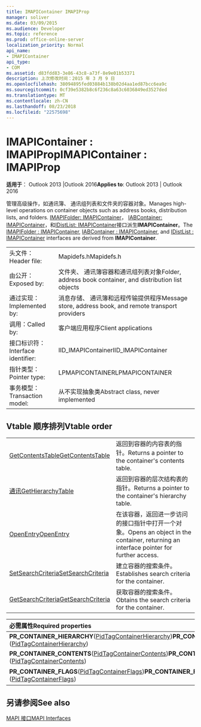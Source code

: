 ```yaml
---
title: IMAPIContainer IMAPIProp
manager: soliver
ms.date: 03/09/2015
ms.audience: Developer
ms.topic: reference
ms.prod: office-online-server
localization_priority: Normal
api_name:
- IMAPIContainer
api_type:
- COM
ms.assetid: d83fdd83-3e86-43c8-a73f-8e9e01b53371
description: 上次修改时间：2015 年 3 月 9 日
ms.openlocfilehash: 38094895fed03884b138b02d4aa1ed87bcc6ea9c
ms.sourcegitcommit: 0cf39e5382b8c6f236c8a63c6036849ed3527ded
ms.translationtype: MT
ms.contentlocale: zh-CN
ms.lasthandoff: 08/23/2018
ms.locfileid: "22575698"
---
```

# <a name="imapicontainer--imapiprop"></a><span data-ttu-id="1673a-103">IMAPIContainer : IMAPIProp</span><span class="sxs-lookup"><span data-stu-id="1673a-103">IMAPIContainer : IMAPIProp</span></span>

  
  
<span data-ttu-id="1673a-104">**适用于**： Outlook 2013 |Outlook 2016</span><span class="sxs-lookup"><span data-stu-id="1673a-104">**Applies to**: Outlook 2013 | Outlook 2016</span></span> 
  
<span data-ttu-id="1673a-105">管理高级操作，如通讯簿、 通讯组列表和文件夹的容器对象。</span><span class="sxs-lookup"><span data-stu-id="1673a-105">Manages high-level operations on container objects such as address books, distribution lists, and folders.</span></span> <span data-ttu-id="1673a-106">[IMAPIFolder: IMAPIContainer](imapifolderimapicontainer.md)， [IABContainer: IMAPIContainer](iabcontainerimapicontainer.md)，和[IDistList: IMAPIContainer](idistlistimapicontainer.md)接口派生**IMAPIContainer**。</span><span class="sxs-lookup"><span data-stu-id="1673a-106">The [IMAPIFolder : IMAPIContainer](imapifolderimapicontainer.md), [IABContainer : IMAPIContainer](iabcontainerimapicontainer.md), and [IDistList : IMAPIContainer](idistlistimapicontainer.md) interfaces are derived from **IMAPIContainer**.</span></span>
  
|||
|:-----|:-----|
|<span data-ttu-id="1673a-107">头文件：</span><span class="sxs-lookup"><span data-stu-id="1673a-107">Header file:</span></span>  <br/> |<span data-ttu-id="1673a-108">Mapidefs.h</span><span class="sxs-lookup"><span data-stu-id="1673a-108">Mapidefs.h</span></span>  <br/> |
|<span data-ttu-id="1673a-109">由公开：</span><span class="sxs-lookup"><span data-stu-id="1673a-109">Exposed by:</span></span>  <br/> |<span data-ttu-id="1673a-110">文件夹、 通讯簿容器和通讯组列表对象</span><span class="sxs-lookup"><span data-stu-id="1673a-110">Folder, address book container, and distribution list objects</span></span>  <br/> |
|<span data-ttu-id="1673a-111">通过实现：</span><span class="sxs-lookup"><span data-stu-id="1673a-111">Implemented by:</span></span>  <br/> |<span data-ttu-id="1673a-112">消息存储、 通讯簿和远程传输提供程序</span><span class="sxs-lookup"><span data-stu-id="1673a-112">Message store, address book, and remote transport providers</span></span>  <br/> |
|<span data-ttu-id="1673a-113">调用：</span><span class="sxs-lookup"><span data-stu-id="1673a-113">Called by:</span></span>  <br/> |<span data-ttu-id="1673a-114">客户端应用程序</span><span class="sxs-lookup"><span data-stu-id="1673a-114">Client applications</span></span>  <br/> |
|<span data-ttu-id="1673a-115">接口标识符：</span><span class="sxs-lookup"><span data-stu-id="1673a-115">Interface identifier:</span></span>  <br/> |<span data-ttu-id="1673a-116">IID_IMAPIContainer</span><span class="sxs-lookup"><span data-stu-id="1673a-116">IID_IMAPIContainer</span></span>  <br/> |
|<span data-ttu-id="1673a-117">指针类型：</span><span class="sxs-lookup"><span data-stu-id="1673a-117">Pointer type:</span></span>  <br/> |<span data-ttu-id="1673a-118">LPMAPICONTAINER</span><span class="sxs-lookup"><span data-stu-id="1673a-118">LPMAPICONTAINER</span></span>  <br/> |
|<span data-ttu-id="1673a-119">事务模型：</span><span class="sxs-lookup"><span data-stu-id="1673a-119">Transaction model:</span></span>  <br/> |<span data-ttu-id="1673a-120">从不实现抽象类</span><span class="sxs-lookup"><span data-stu-id="1673a-120">Abstract class, never implemented</span></span>  <br/> |
   
## <a name="vtable-order"></a><span data-ttu-id="1673a-121">Vtable 顺序排列</span><span class="sxs-lookup"><span data-stu-id="1673a-121">Vtable order</span></span>

|||
|:-----|:-----|
|[<span data-ttu-id="1673a-122">GetContentsTable</span><span class="sxs-lookup"><span data-stu-id="1673a-122">GetContentsTable</span></span>](imapicontainer-getcontentstable.md) <br/> |<span data-ttu-id="1673a-123">返回到容器的内容表的指针。</span><span class="sxs-lookup"><span data-stu-id="1673a-123">Returns a pointer to the container's contents table.</span></span>  <br/> |
|[<span data-ttu-id="1673a-124">通讯</span><span class="sxs-lookup"><span data-stu-id="1673a-124">GetHierarchyTable</span></span>](imapicontainer-gethierarchytable.md) <br/> |<span data-ttu-id="1673a-125">返回到容器的层次结构表的指针。</span><span class="sxs-lookup"><span data-stu-id="1673a-125">Returns a pointer to the container's hierarchy table.</span></span>  <br/> |
|[<span data-ttu-id="1673a-126">OpenEntry</span><span class="sxs-lookup"><span data-stu-id="1673a-126">OpenEntry</span></span>](imapicontainer-openentry.md) <br/> |<span data-ttu-id="1673a-127">在该容器，返回进一步访问的接口指针中打开一个对象。</span><span class="sxs-lookup"><span data-stu-id="1673a-127">Opens an object in the container, returning an interface pointer for further access.</span></span>  <br/> |
|[<span data-ttu-id="1673a-128">SetSearchCriteria</span><span class="sxs-lookup"><span data-stu-id="1673a-128">SetSearchCriteria</span></span>](imapicontainer-setsearchcriteria.md) <br/> |<span data-ttu-id="1673a-129">建立容器的搜索条件。</span><span class="sxs-lookup"><span data-stu-id="1673a-129">Establishes search criteria for the container.</span></span>  <br/> |
|[<span data-ttu-id="1673a-130">GetSearchCriteria</span><span class="sxs-lookup"><span data-stu-id="1673a-130">GetSearchCriteria</span></span>](imapicontainer-getsearchcriteria.md) <br/> |<span data-ttu-id="1673a-131">获取容器的搜索条件。</span><span class="sxs-lookup"><span data-stu-id="1673a-131">Obtains the search criteria for the container.</span></span>  <br/> |
   
|<span data-ttu-id="1673a-132">**必需属性**</span><span class="sxs-lookup"><span data-stu-id="1673a-132">**Required properties**</span></span>|<span data-ttu-id="1673a-133">**Access**</span><span class="sxs-lookup"><span data-stu-id="1673a-133">**Access**</span></span>|
|:-----|:-----|
|<span data-ttu-id="1673a-134">**PR_CONTAINER_HIERARCHY**([PidTagContainerHierarchy](pidtagcontainerhierarchy-canonical-property.md))</span><span class="sxs-lookup"><span data-stu-id="1673a-134">**PR_CONTAINER_HIERARCHY** ([PidTagContainerHierarchy](pidtagcontainerhierarchy-canonical-property.md))</span></span>  <br/> |<span data-ttu-id="1673a-135">只读</span><span class="sxs-lookup"><span data-stu-id="1673a-135">Read-only</span></span>  <br/> |
|<span data-ttu-id="1673a-136">**PR_CONTAINER_CONTENTS**([PidTagContainerContents](pidtagcontainercontents-canonical-property.md))</span><span class="sxs-lookup"><span data-stu-id="1673a-136">**PR_CONTAINER_CONTENTS** ([PidTagContainerContents](pidtagcontainercontents-canonical-property.md))</span></span>  <br/> |<span data-ttu-id="1673a-137">只读</span><span class="sxs-lookup"><span data-stu-id="1673a-137">Read-only</span></span>  <br/> |
|<span data-ttu-id="1673a-138">**PR_CONTAINER_FLAGS**([PidTagContainerFlags](pidtagcontainerflags-canonical-property.md))</span><span class="sxs-lookup"><span data-stu-id="1673a-138">**PR_CONTAINER_FLAGS** ([PidTagContainerFlags](pidtagcontainerflags-canonical-property.md))</span></span>  <br/> |<span data-ttu-id="1673a-139">读/写</span><span class="sxs-lookup"><span data-stu-id="1673a-139">Read/write</span></span>  <br/> |
   
## <a name="see-also"></a><span data-ttu-id="1673a-140">另请参阅</span><span class="sxs-lookup"><span data-stu-id="1673a-140">See also</span></span>



[<span data-ttu-id="1673a-141">MAPI 接口</span><span class="sxs-lookup"><span data-stu-id="1673a-141">MAPI Interfaces</span></span>](mapi-interfaces.md)

